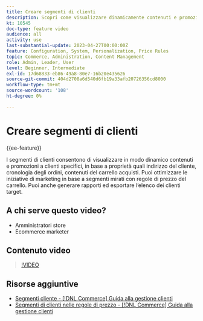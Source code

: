```yaml
---
title: Creare segmenti di clienti
description: Scopri come visualizzare dinamicamente contenuti e promozioni a clienti specifici, in base a proprietà come indirizzo del cliente, cronologia degli ordini, contenuti del carrello acquisti.
kt: 10545
doc-type: feature video
audience: all
activity: use
last-substantial-update: 2023-04-27T00:00:00Z
feature: Configuration, System, Personalization, Price Rules
topic: Commerce, Administration, Content Management
role: Admin, Leader, User
level: Beginner, Intermediate
exl-id: 17d68833-eb86-49a8-80e7-16b20e435626
source-git-commit: 404d2708a6d540d6fb19a33afb20726356cd8000
workflow-type: tm+mt
source-wordcount: '108'
ht-degree: 0%

---
```


# Creare segmenti di clienti

{{ee-feature}}

I segmenti di clienti consentono di visualizzare in modo dinamico contenuti e promozioni a clienti specifici, in base a proprietà quali indirizzo del cliente, cronologia degli ordini, contenuti del carrello acquisti. Puoi ottimizzare le iniziative di marketing in base a segmenti mirati con regole di prezzo del carrello. Puoi anche generare rapporti ed esportare l’elenco dei clienti target.

## A chi serve questo video?

- Amministratori store
- Ecommerce marketer

## Contenuto video

>[!VIDEO](https://video.tv.adobe.com/v/3410190?quality=12&learn=on&captions=ita)

## Risorse aggiuntive

- [Segmenti cliente - [!DNL Commerce] Guida alla gestione clienti](https://experienceleague.adobe.com/docs/commerce-admin/customers/customers-menu/customer-segments.html?lang=it)
- [Segmenti di clienti nelle regole di prezzo - [!DNL Commerce] Guida alla gestione clienti](https://experienceleague.adobe.com/docs/commerce-admin/customers/segments/customer-segment-price-rule.html?lang=it)
